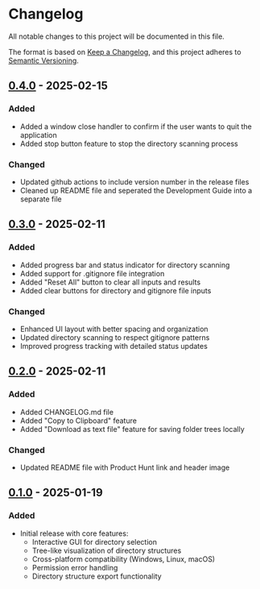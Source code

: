 # Changelog

All notable changes to this project will be documented in this file.

The format is based on [Keep a Changelog](https://keepachangelog.com/en/1.0.0/),
and this project adheres to [Semantic Versioning](https://semver.org/spec/v2.0.0.html).

## [0.4.0] - 2025-02-15
### Added
- Added a window close handler to confirm if the user wants to quit the application
- Added stop button feature to stop the directory scanning process

### Changed
- Updated github actions to include version number in the release files
- Cleaned up README file and seperated the Development Guide into a separate file


## [0.3.0] - 2025-02-11
### Added
- Added progress bar and status indicator for directory scanning
- Added support for .gitignore file integration
- Added "Reset All" button to clear all inputs and results
- Added clear buttons for directory and gitignore file inputs

### Changed
- Enhanced UI layout with better spacing and organization
- Updated directory scanning to respect gitignore patterns
- Improved progress tracking with detailed status updates


## [0.2.0] - 2025-02-11
### Added
- Added CHANGELOG.md file
- Added "Copy to Clipboard" feature 
- Added "Download as text file" feature for saving folder trees locally

### Changed
- Updated README file with Product Hunt link and header image

## [0.1.0] - 2025-01-19
### Added
- Initial release with core features:
  - Interactive GUI for directory selection
  - Tree-like visualization of directory structures
  - Cross-platform compatibility (Windows, Linux, macOS)
  - Permission error handling
  - Directory structure export functionality

[0.4.0]: https://github.com/ysskrishna/directory-printer/compare/v0.3.0...v0.4.0
[0.3.0]: https://github.com/ysskrishna/directory-printer/compare/v0.2.0...v0.3.0
[0.2.0]: https://github.com/ysskrishna/directory-printer/compare/v0.1.0...v0.2.0
[0.1.0]: https://github.com/ysskrishna/directory-printer/releases/tag/v0.1.0 